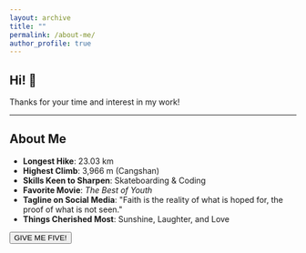 ```yaml
---
layout: archive
title: ""
permalink: /about-me/
author_profile: true
---
```


## Hi! 🤗
Thanks for your time and interest in my work!

---

## About Me

- **Longest Hike**: 23.03 km
- **Highest Climb**: 3,966 m (Cangshan)
- **Skills Keen to Sharpen**: Skateboarding & Coding
- **Favorite Movie**: *The Best of Youth*
- **Tagline on Social Media**: 
"Faith is the reality of what is hoped for, the proof of what is not seen."
- **Things Cherished Most**: Sunshine, Laughter, and Love
<div class="container">
    <button id="clapButton" class="btn">GIVE ME FIVE!</button>
    <div id="clapsContainer"></div>
</div>

<script>
document.getElementById('clapButton').addEventListener('click', function() {
    const clapsContainer = document.getElementById('clapsContainer');
    const newClap = document.createElement('span');
    newClap.classList.add('clap');
    newClap.textContent = '+1👏';

    const buttonRect = this.getBoundingClientRect();
    const containerRect = clapsContainer.getBoundingClientRect();

    const offsetX = buttonRect.left - containerRect.left;
    const offsetY = buttonRect.top - containerRect.top - buttonRect.height / 2;

    newClap.style.left = `${offsetX}px`;
    newClap.style.top = `${offsetY}px`;

    clapsContainer.appendChild(newClap);

    setTimeout(() => {
        clapsContainer.removeChild(newClap);
    }, 2000);
});
</script>
<link rel="stylesheet" href="/assets/css/give-me-five.css">